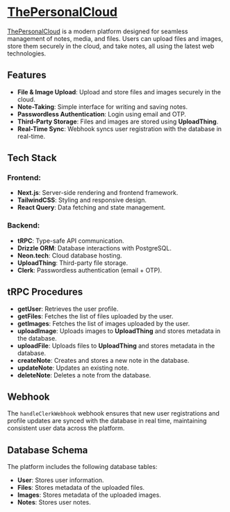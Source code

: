 # [ThePersonalCloud](https://thepersonal-cloud.vercel.app)

[ThePersonalCloud](https://thepersonal-cloud.vercel.app/) is a modern platform designed for seamless management of notes, media, and files. Users can upload files and images, store them securely in the cloud, and take notes, all using the latest web technologies.

## Features

- **File & Image Upload**: Upload and store files and images securely in the cloud.
- **Note-Taking**: Simple interface for writing and saving notes.
- **Passwordless Authentication**: Login using email and OTP.
- **Third-Party Storage**: Files and images are stored using **UploadThing**.
- **Real-Time Sync**: Webhook syncs user registration with the database in real-time.

## Tech Stack

### Frontend:
- **Next.js**: Server-side rendering and frontend framework.
- **TailwindCSS**: Styling and responsive design.
- **React Query**: Data fetching and state management.

### Backend:
- **tRPC**: Type-safe API communication.
- **Drizzle ORM**: Database interactions with PostgreSQL.
- **Neon.tech**: Cloud database hosting.
- **UploadThing**: Third-party file storage.
- **Clerk**: Passwordless authentication (email + OTP).

## tRPC Procedures

- **getUser**: Retrieves the user profile.
- **getFiles**: Fetches the list of files uploaded by the user.
- **getImages**: Fetches the list of images uploaded by the user.
- **uploadImage**: Uploads images to **UploadThing** and stores metadata in the database.
- **uploadFile**: Uploads files to **UploadThing** and stores metadata in the database.
- **createNote**: Creates and stores a new note in the database.
- **updateNote**: Updates an existing note.
- **deleteNote**: Deletes a note from the database.

## Webhook

The `handleClerkWebhook` webhook ensures that new user registrations and profile updates are synced with the database in real time, maintaining consistent user data across the platform.

## Database Schema

The platform includes the following database tables:

- **User**: Stores user information.
- **Files**: Stores metadata of the uploaded files.
- **Images**: Stores metadata of the uploaded images.
- **Notes**: Stores user notes.

